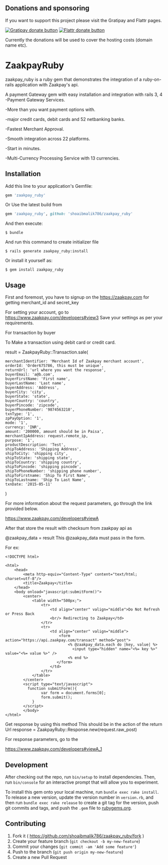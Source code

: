 ## Donations and sponsoring

If you want to support this project please visit the Gratipay and Flattr pages.

[![Gratipay donate button](https://img.shields.io/gratipay/shoaibmalik786.svg)](https://gratipay.com/shoaibmalik786 "Donate weekly to this project using Gratipay")
[![Flattr donate button](https://raw.github.com/balupton/flattr-buttons/master/badge-89x18.gif)](https://flattr.com/submit/auto?user_id=shoaibmalik786&url=https%3A%2F%2Fgithub.com%2Fshoaibmalik786%2Fzaakpay_ruby "Donate monthly to this project using Flattr")


Currently the donations will be used to cover the hosting costs (domain name etc).

# ZaakpayRuby
zaakpay_ruby is a ruby gem that demonstrates the integration of a ruby-on-rails application with Zaakpay's api.

A payment Gateway gem with easy installation and integration with rails 3, 4
-Payment Gateway Services.

-More than you want payment options with.

-major credit cards, debit cards and 52 netbanking banks.

-Fastest Merchant Approval.

-Smooth integration across 22 platforms.

-Start in minutes.

-Multi-Currency Processing Service with 13 currencies.


## Installation

Add this line to your application's Gemfile:

```ruby
gem 'zaakpay_ruby'
```
Or Use the latest build from

```ruby
gem 'zaakpay_ruby', github: 'shoaibmalik786/zaakpay_ruby'
```

And then execute:

    $ bundle

And run this command to create initializer file

    $ rails generate zaakpay_ruby:install

Or install it yourself as:

    $ gem install zaakpay_ruby

## Usage
First and foremost, you have to signup on the https://zaakpay.com for getting merchant_id and secret_key

For setting your account, go to https://www.zaakpay.com/developers#view3
Save your settings as per your requirements.

For transaction by buyer

To Make a transaction using debit card or credit card.

  result = ZaakpayRuby::Transaction.sale(

    merchantIdentifier: 'Merchant Id of Zaakpay merchant account',
    orderId: 'Order675786, this must be unique',
    returnUrl: 'url where you want the response',
    buyerEmail: 'a@b.com',
    buyerFirstName: 'First name',
    buyerLastName: 'Last name',
    buyerAddress: 'Address',
    buyerCity: 'city',
    buyerState: 'state',
    buyerCountry: 'country',
    buyerPincode: 'zipcode',
    buyerPhoneNumber: '9874563210',
    txnType: '1',
    zpPayOption: '1',
    mode: '1',
    currency: 'INR',
    amount: '200000, amount should be in Paisa',
    merchantIpAddress: request.remote_ip,
    purpose: '1',
    productDescription: 'Test',
    shipToAddress: 'Shipping Address',
    shipToCity: 'shipping city',
    shipToState: 'shipping state',
    shipToCountry: 'shipping country',
    shipToPincode: 'shipping pincode',
    shipToPhoneNumber: 'shipping phone number',
    shipToFirstname: 'Ship To First Name',
    shipToLastname: 'Ship To Last Name',
    txnDate: '2015-05-11'
  )

For more information about the request parameters, go through the link provided below.

  https://www.zaakpay.com/developers#viewA

After that store the result with checksum from zaakpay api as

  @zaakpay_data = result
This @zaakpay_data must pass in the form.

For ex:

    <!DOCTYPE html>

    <html>
        <head>
            <meta http-equiv="Content-Type" content="text/html; charset=utf-8"/>
            <title>Zaakpay</title>
        </head>
        <body onload="javascript:submitForm()">
	        <center>
		        <table width="500px;">
		    	    <tr>
		    		    <td align="center" valign="middle">Do Not Refresh or Press Back
		    		    <br/> Redirecting to Zaakpay</td>
		    	    </tr>
		    	    <tr>
		    		    <td align="center" valign="middle">
		    			    <form action="https://api.zaakpay.com/transact" method="post">
		                        <% @zaakpay_data.each do |key, value| %>
		                          <input type="hidden" name="<%= key %>" value="<%= value %>" />
		                        <% end %>
		    			   </form>
		    		    </td>
			        </tr>
		        </table>
	        </center>
	        <script type="text/javascript">
	          function submitForm(){
	        		var form = document.forms[0];
	        		form.submit();
	        	}
	        </script>
    		</body>
    </html>



Get response by using this method
This should be in the action of the return Url
  response = ZaakpayRuby::Response.new(request.raw_post)

For response parameters, go to the

  https://www.zaakpay.com/developers#viewA_1


## Development

After checking out the repo, run `bin/setup` to install dependencies. Then, run `bin/console` for an interactive prompt that will allow you to experiment.

To install this gem onto your local machine, run `bundle exec rake install`. To release a new version, update the version number in `version.rb`, and then run `bundle exec rake release` to create a git tag for the version, push git commits and tags, and push the `.gem` file to [rubygems.org](https://rubygems.org).

## Contributing

1. Fork it ( https://github.com/shoaibmalik786/zaakpay_ruby/fork )
2. Create your feature branch (`git checkout -b my-new-feature`)
3. Commit your changes (`git commit -am 'Add some feature'`)
4. Push to the branch (`git push origin my-new-feature`)
5. Create a new Pull Request
